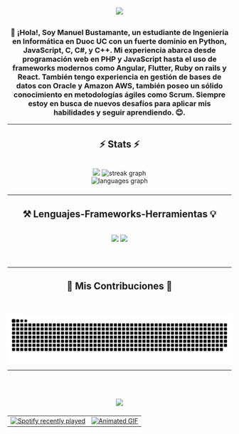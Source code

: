 <h1 align="center">
    <img src="https://readme-typing-svg.herokuapp.com/?font=Righteous&size=35&center=true&vCenter=true&width=500&height=70&duration=4000&lines=Hola+!+✌️😎;+Soy+Manuel+Bustamante!❤️;" />
</h1>
<div>
<h3 align="center">🚀 ¡Hola!, Soy Manuel Bustamante, un estudiante de Ingeniería en Informática en Duoc UC con un fuerte dominio en Python, JavaScript, C, C#, y C++. Mi experiencia abarca desde programación web en PHP y JavaScript hasta el uso de frameworks modernos como Angular, Flutter, Ruby on rails y React. También tengo experiencia en gestión de bases de datos con Oracle y Amazon AWS, también poseo un sólido conocimiento en metodologías ágiles como Scrum. Siempre estoy en busca de nuevos desafíos para aplicar mis habilidades y seguir aprendiendo. 😊.</h3>
</div>

<hr/>
<h2 align="center">⚡ Stats ⚡</h2>
<br>
<div align="center">
  <img src="https://github-readme-stats.vercel.app/api?username=ManuelBustamante-pyalt="stats graph"  />
  <img src="https://streak-stats.demolab.com?user=ManuelBustamante-py&locale=en&mode=daily&theme=neon&hide_border=false&border_radius=5" height="170" alt="streak graph"  />
</div>
<div align="center">
  <img src="https://github-readme-stats.vercel.app/api/top-langs?username=ManuelBustamante-py&locale=en&hide_title=false&layout=compact&card_width=320&langs_count=7&theme=neon&hide_border=false" height="170" alt="languages graph"  />
</div>

###
<hr/>
<h2 align="center">⚒️ Lenguajes-Frameworks-Herramientas 💡</h2>
<br/>
<div align="Center">
    <img src="https://skillicons.dev/icons?i=react,bootstrap,mui,html,css,vscode,github,figma,tailwind,git,r" />
    <img src="https://skillicons.dev/icons?i=nodejs,python,javascript,typescript,express,firebase,mongodb,c,java,nextjs,mysql,flask" /><br>
</div>

###
<br clear="both">

<hr/>

<h2 align="Center">🌠 Mis Contribuciones 🌠</h2>
<br>
<br clear="both">

<img align="Center" src="https://raw.githubusercontent.com/ManuelBustamante-py/ManuelBustamante-py/output/snake.svg" alt="Snake animation" />

<hr/>
<br clear="both">
<h2 align="center">
    <img src="https://readme-typing-svg.herokuapp.com/?font=Righteous&size=35&center=true&vCenter=true&width=500&height=70&duration=4000&lines=Hobbie+?+🤔;La+Música!👆🤓;" />
</h2>

<table align="center">
  <tr>
    <td>
      <a href="https://open.spotify.com/user/aknx686ji8wflqfeh30q3ent0">
        <img src="https://spotify-recently-played-readme.vercel.app/api?user=aknx686ji8wflqfeh30q3ent0&count=9" alt="Spotify recently played" width="300" />
      </a>
    </td>
    <td>
      <a href="https://i.pinimg.com/originals/40/14/02/4014020e00ed21c874cc6eb6949927bd.gif">
        <img src="https://i.pinimg.com/originals/40/14/02/4014020e00ed21c874cc6eb6949927bd.gif" alt="Animated GIF" height="420px" width="300" />
      </a>
    </td>
  </tr>
</table>
